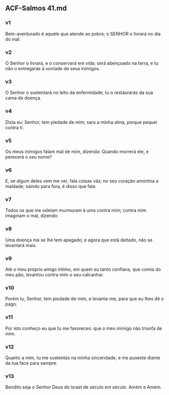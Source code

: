 ## ACF-Salmos 41.md
### v1
 Bem-aventurado é aquele que atende ao pobre; o SENHOR o livrará no dia do mal.
### v2
 O Senhor o livrará, e o conservará em vida; será abençoado na terra, e tu não o entregarás à vontade de seus inimigos.
### v3
 O Senhor o sustentará no leito da enfermidade; tu o restaurarás da sua cama de doença.
### v4
 Dizia eu: Senhor, tem piedade de mim; sara a minha alma, porque pequei contra ti.
### v5
 Os meus inimigos falam mal de mim, dizendo: Quando morrerá ele, e perecerá o seu nome?
### v6
 E, se algum deles vem me ver, fala coisas vãs; no seu coração amontoa a maldade; saindo para fora, é disso que fala.
### v7
 Todos os que me odeiam murmuram à uma contra mim; contra mim imaginam o mal, dizendo:
### v8
 Uma doença má se lhe tem apegado; e agora que está deitado, não se levantará mais.
### v9
 Até o meu próprio amigo íntimo, em quem eu tanto confiava, que comia do meu pão, levantou contra mim o seu calcanhar.
### v10
 Porém tu, Senhor, tem piedade de mim, e levanta-me, para que eu lhes dê o pago.
### v11
 Por isto conheço eu que tu me favoreces: que o meu inimigo não triunfa de mim.
### v12
 Quanto a mim, tu me sustentas na minha sinceridade, e me puseste diante da tua face para sempre.
### v13
 Bendito seja o Senhor Deus de Israel de século em século. Amém e Amém.
